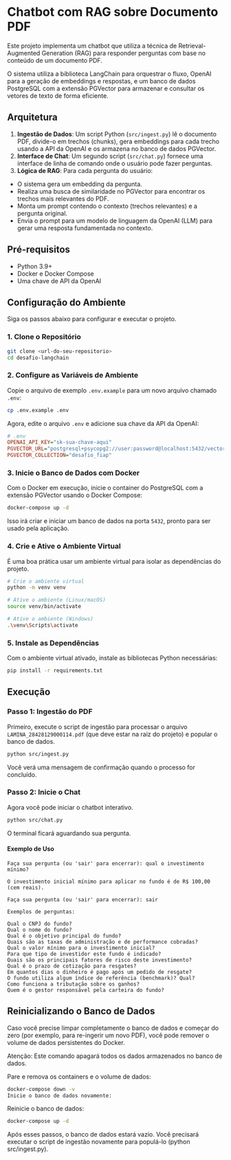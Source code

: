 # Chatbot com RAG sobre Documento PDF

Este projeto implementa um chatbot que utiliza a técnica de Retrieval-Augmented Generation (RAG) para responder perguntas com base no conteúdo de um documento PDF.

O sistema utiliza a biblioteca LangChain para orquestrar o fluxo, OpenAI para a geração de embeddings e respostas, e um banco de dados PostgreSQL com a extensão PGVector para armazenar e consultar os vetores de texto de forma eficiente.

## Arquitetura

1.  **Ingestão de Dados**: Um script Python (`src/ingest.py`) lê o documento PDF, divide-o em trechos (chunks), gera embeddings para cada trecho usando a API da OpenAI e os armazena no banco de dados PGVector.
2.  **Interface de Chat**: Um segundo script (`src/chat.py`) fornece uma interface de linha de comando onde o usuário pode fazer perguntas.
3.  **Lógica de RAG**: Para cada pergunta do usuário:
   *   O sistema gera um embedding da pergunta.
   *   Realiza uma busca de similaridade no PGVector para encontrar os trechos mais relevantes do PDF.
   *   Monta um prompt contendo o contexto (trechos relevantes) e a pergunta original.
   *   Envia o prompt para um modelo de linguagem da OpenAI (LLM) para gerar uma resposta fundamentada no contexto.

## Pré-requisitos

- Python 3.9+
- Docker e Docker Compose
- Uma chave de API da OpenAI

## Configuração do Ambiente

Siga os passos abaixo para configurar e executar o projeto.

### 1. Clone o Repositório

```bash
git clone <url-do-seu-repositorio>
cd desafio-langchain
```

### 2. Configure as Variáveis de Ambiente

Copie o arquivo de exemplo `.env.example` para um novo arquivo chamado `.env`:

```bash
cp .env.example .env
```

Agora, edite o arquivo `.env` e adicione sua chave da API da OpenAI:

```ini
# .env
OPENAI_API_KEY="sk-sua-chave-aqui"
PGVECTOR_URL="postgresql+psycopg2://user:password@localhost:5432/vectordb"
PGVECTOR_COLLECTION="desafio_fiap"
```

### 3. Inicie o Banco de Dados com Docker

Com o Docker em execução, inicie o container do PostgreSQL com a extensão PGVector usando o Docker Compose:

```bash
docker-compose up -d
```

Isso irá criar e iniciar um banco de dados na porta `5432`, pronto para ser usado pela aplicação.

### 4. Crie e Ative o Ambiente Virtual

É uma boa prática usar um ambiente virtual para isolar as dependências do projeto.

```bash
# Crie o ambiente virtual
python -m venv venv

# Ative o ambiente (Linux/macOS)
source venv/bin/activate

# Ative o ambiente (Windows)
.\venv\Scripts\activate
```

### 5. Instale as Dependências

Com o ambiente virtual ativado, instale as bibliotecas Python necessárias:

```bash
pip install -r requirements.txt
```

## Execução

### Passo 1: Ingestão do PDF

Primeiro, execute o script de ingestão para processar o arquivo `LAMINA_28428129000114.pdf` (que deve estar na raiz do projeto) e popular o banco de dados.

```bash
python src/ingest.py
```

Você verá uma mensagem de confirmação quando o processo for concluído.

### Passo 2: Inicie o Chat

Agora você pode iniciar o chatbot interativo.

```bash
python src/chat.py
```

O terminal ficará aguardando sua pergunta.

#### Exemplo de Uso

```
Faça sua pergunta (ou 'sair' para encerrar): qual o investimento mínimo?

O investimento inicial mínimo para aplicar no fundo é de R$ 100,00 (cem reais).

Faça sua pergunta (ou 'sair' para encerrar): sair
```

```
Exemplos de perguntas:

Qual o CNPJ do fundo?
Qual o nome do fundo?
Qual é o objetivo principal do fundo?
Quais são as taxas de administração e de performance cobradas?
Qual o valor mínimo para o investimento inicial?
Para que tipo de investidor este fundo é indicado?
Quais são os principais fatores de risco deste investimento?
Qual é o prazo de cotização para resgates?
Em quantos dias o dinheiro é pago após um pedido de resgate?
O fundo utiliza algum índice de referência (benchmark)? Qual?
Como funciona a tributação sobre os ganhos?
Quem é o gestor responsável pela carteira do fundo?
```


## Reinicializando o Banco de Dados
Caso você precise limpar completamente o banco de dados e começar do zero (por exemplo, para re-ingerir um novo PDF), você pode remover o volume de dados persistentes do Docker.

Atenção: Este comando apagará todos os dados armazenados no banco de dados.

Pare e remova os containers e o volume de dados:

```bash
docker-compose down -v
Inicie o banco de dados novamente:
```

Reinicie o banco de dados:

```bash
docker-compose up -d
```

Após esses passos, o banco de dados estará vazio. Você precisará executar o script de ingestão novamente para populá-lo (python src/ingest.py).

